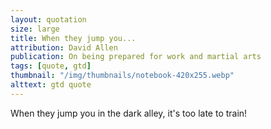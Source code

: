 ```yaml
---
layout: quotation
size: large
title: When they jump you...
attribution: David Allen
publication: On being prepared for work and martial arts
tags: [quote, gtd]
thumbnail: "/img/thumbnails/notebook-420x255.webp"
alttext: gtd quote
---
```


When they jump you in the dark alley, it's too late to train!
